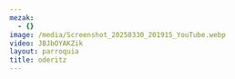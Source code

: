 ```yaml
---
mezak:
  - {}
image: /media/Screenshot_20250330_201915_YouTube.webp
video: JBJbOYAKZik
layout: parroquia
title: oderitz
---
```

